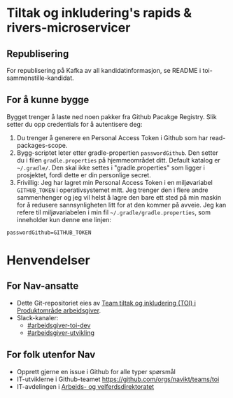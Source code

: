 # Tiltak og inkludering's rapids & rivers-microservicer

## Republisering
For republisering på Kafka av all kandidatinformasjon, se README i toi-sammenstille-kandidat. 

## For å kunne bygge 
Bygget trenger å laste ned noen pakker fra Github Pacakge Registry. Slik setter du opp credentials for å autentisere deg:

1. Du trenger å generere en Personal Access Token i Github som har read-packages-scope. 
2. Bygg-scriptet leter etter gradle-propertien `passwordGithub`. Den setter du i filen `gradle.properties` på hjemmeområdet ditt. Default katalog er `~/.gradle/`. Den skal ikke settes i "gradle.properties" som ligger i prosjektet, fordi dette er din personlige secret. 
3. Frivillig: Jeg har lagret min Personal Access Token i en miljøvariabel `GITHUB_TOKEN` i operativsystemet mitt. Jeg trenger den i flere andre sammenhenger og jeg vil helst å lagre den bare ett sted på min maskin for å redusere sannsynligheten litt for at den kommer på avveie. Jeg kan refere til miljøvariabelen i min fil `~/.gradle/gradle.properties`, som inneholder kun denne ene linjen:
```
passwordGithub=GITHUB_TOKEN
```


# Henvendelser

## For Nav-ansatte
* Dette Git-repositoriet eies av [Team tiltak og inkludering (TOI) i Produktområde arbeidsgiver](https://teamkatalog.nais.adeo.no/team/0150fd7c-df30-43ee-944e-b152d74c64d6).
* Slack-kanaler:
    * [#arbeidsgiver-toi-dev](https://nav-it.slack.com/archives/C02HTU8DBSR)
    * [#arbeidsgiver-utvikling](https://nav-it.slack.com/archives/CD4MES6BB)

## For folk utenfor Nav
* Opprett gjerne en issue i Github for alle typer spørsmål
* IT-utviklerne i Github-teamet https://github.com/orgs/navikt/teams/toi
* IT-avdelingen i [Arbeids- og velferdsdirektoratet](https://www.nav.no/no/NAV+og+samfunn/Kontakt+NAV/Relatert+informasjon/arbeids-og-velferdsdirektoratet-kontorinformasjon)
